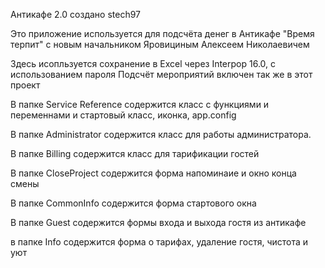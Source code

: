 ﻿Антикафе 2.0 создано stech97

Это приложение используется для подсчёта денег в Антикафе "Время терпит" с новым начальником Яровициным Алексеем Николаевичем

Здесь исопльзуется сохранение в Excel через Interpop 16.0, с использованием пароля
Подсчёт мероприятий включен так же в этот проект

В папке Service Reference содержится класс с функциями и переменнами и стартовый класс, иконка,  app.config

В папке Administrator содержится класс для работы администратора.

В папке Billing содержится класс для тарификации гостей

В папке CloseProject содержится форма напоминаие и окно конца смены

В папке CommonInfo содержится форма стартового окна

В папке Guest содержится формы входа и выхода гостя из антикафе

в папке Info содержится форма о тарифах, удаление гостя, чистота и уют